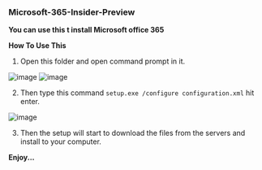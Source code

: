 ### Microsoft-365-Insider-Preview

**You can use this t install Microsoft office 365**

**How To Use This**
1. Open this folder and open command prompt in it.

![image](https://user-images.githubusercontent.com/89331370/136889139-a74a4d61-ccb5-40d2-ae5f-77d61e37c6ce.png)
![image](https://user-images.githubusercontent.com/89331370/136889389-11fcc0a0-b67d-4b9a-b822-0dc1210aaf9a.png)

2. Then type this command `setup.exe /configure configuration.xml` hit enter.

![image](https://user-images.githubusercontent.com/89331370/136889450-6366bba4-5fd8-4217-a2f5-1bcca1e9b150.png)

3. Then the setup will start to download the files from the servers and install to your computer.


**Enjoy...**
